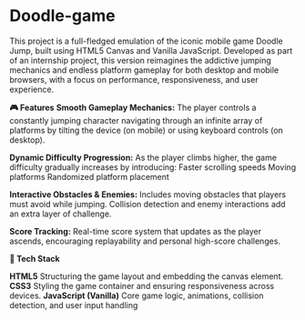 # Doodle-game

This project is a full-fledged emulation of the iconic mobile game Doodle Jump, built using HTML5 Canvas and Vanilla JavaScript. Developed as part of an internship project, this version reimagines the addictive jumping mechanics and endless platform gameplay for both desktop and mobile browsers, with a focus on performance, responsiveness, and user experience.


**🎮 Features**
**Smooth Gameplay Mechanics:** The player controls a constantly jumping character navigating through an infinite array of platforms by tilting the device (on mobile) or using keyboard controls (on desktop).

**Dynamic Difficulty Progression:** As the player climbs higher, the game difficulty gradually increases by introducing: Faster scrolling speeds Moving platforms Randomized platform placement

**Interactive Obstacles & Enemies:** Includes moving obstacles that players must avoid while jumping. Collision detection and enemy interactions add an extra layer of challenge.

**Score Tracking:** Real-time score system that updates as the player ascends, encouraging replayability and personal high-score challenges.

**🧰 Tech Stack**

**HTML5** Structuring the game layout and embedding the canvas element.
**CSS3** Styling the game container and ensuring responsiveness across devices. 
**JavaScript (Vanilla)** Core game logic, animations, collision detection, and user input handling
